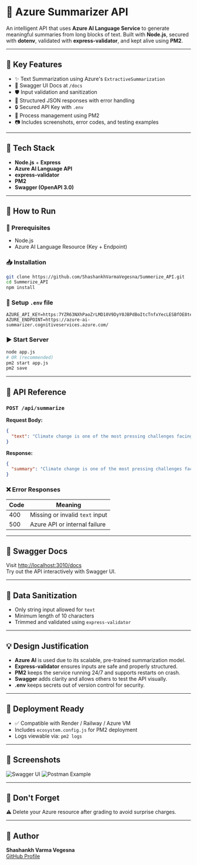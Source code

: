 # 🧠 Azure Summarizer API

An intelligent API that uses **Azure AI Language Service** to generate meaningful summaries from long blocks of text. Built with **Node.js**, secured with **dotenv**, validated with **express-validator**, and kept alive using **PM2**.

---

## 🌟 Key Features

- ✨ Text Summarization using Azure's `ExtractiveSummarization`
- 📘 Swagger UI Docs at `/docs`
- 🛡️ Input validation and sanitization
- 🧾 Structured JSON responses with error handling
- 🔒 Secured API Key with `.env`
- 🔁 Process management using PM2
- 📷 Includes screenshots, error codes, and testing examples

---

## 📂 Tech Stack

- **Node.js** + **Express**
- **Azure AI Language API**
- **express-validator**
- **PM2**
- **Swagger (OpenAPI 3.0)**

---

## 🧰 How to Run

### 🔧 Prerequisites

- Node.js
- Azure AI Language Resource (Key + Endpoint)

### 📥 Installation

```bash
git clone https://github.com/ShashankhVarmaVegesna/Summerize_API.git
cd Summerize_API
npm install
```

### 📄 Setup `.env` file

```env
AZURE_API_KEY=https:7YZR63NXhPaoZrLMD10V9DyY0JBPdBoItcTnfxYecLESBfOE8teMJQQJ99BEACYeBjFXJ3w3AAAaACOGsdEj
AZURE_ENDPOINT=https://azure-ai-summarizer.cognitiveservices.azure.com/
```

### ▶️ Start Server

```bash
node app.js
# OR (recommended)
pm2 start app.js
pm2 save
```

---

## 🧪 API Reference

### `POST /api/summarize`

**Request Body:**

```json
{
  "text": "Climate change is one of the most pressing challenges facing our planet today. It refers to the long-term alteration of temperature and typical weather patterns in a place, largely caused by human activities such as the burning of fossil fuels, deforestation, and industrial processes. These activities increase the concentration of greenhouse gases in the atmosphere, trapping heat and leading to global warming. The consequences of climate change are far-reaching, including rising sea levels, more frequent and severe weather events, disruptions to agriculture, and threats to biodiversity. Addressing climate change requires global cooperation and immediate action to reduce emissions, transition to renewable energy sources, and promote sustainable development."
}
```

**Response:**

```json
{
  "summary": "Climate change is one of the most pressing challenges facing our planet today. The consequences of climate change are far-reaching, including rising sea levels, more frequent and severe weather events, disruptions to agriculture, and threats to biodiversity. Addressing climate change requires global cooperation and immediate action to reduce emissions, transition to renewable energy sources, and promote sustainable development."
}
```

### ❌ Error Responses

| Code | Meaning                          |
|------|----------------------------------|
| 400  | Missing or invalid `text` input |
| 500  | Azure API or internal failure   |

---

## 📘 Swagger Docs

Visit [http://localhost:3010/docs](http://localhost:3010/docs)  
Try out the API interactively with Swagger UI.

---

## 🧼 Data Sanitization

- Only string input allowed for `text`
- Minimum length of 10 characters
- Trimmed and validated using `express-validator`

---

## 💡 Design Justification

- **Azure AI** is used due to its scalable, pre-trained summarization model.
- **Express-validator** ensures inputs are safe and properly structured.
- **PM2** keeps the service running 24/7 and supports restarts on crash.
- **Swagger** adds clarity and allows others to test the API visually.
- **.env** keeps secrets out of version control for security.

---

## 🚀 Deployment Ready

- ✅ Compatible with Render / Railway / Azure VM
- Includes `ecosystem.config.js` for PM2 deployment
- Logs viewable via: `pm2 logs`

---

## 📸 Screenshots

![Swagger UI](docs/swagger-ui.png)
![Postman Example](docs/postman-test.png)

---

## 🧨 Don't Forget

⚠️ Delete your Azure resource after grading to avoid surprise charges.

---

## 👤 Author

**Shashankh Varma Vegesna**  
[GitHub Profile](https://github.com/ShashankhVarmaVegesna)

